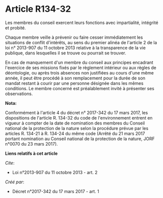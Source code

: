 # Article R134-32

Les membres du conseil exercent leurs fonctions avec impartialité, intégrité et probité.

Chaque membre veille à prévenir ou faire cesser immédiatement les situations de conflit d'intérêts, au sens du premier alinéa
de l'article 2 de la loi n° 2013-907 du 11 octobre 2013 relative à la transparence de la vie publique, dans lesquelles il se
trouve ou pourrait se trouver.

En cas de manquement d'un membre du conseil aux principes encadrant l'exercice de ses missions fixés par le règlement
intérieur ou aux règles de déontologie, ou après trois absences non justifiées au cours d'une même année, il peut être
procédé à son remplacement pour la durée de son mandat restant à courir par une personne désignée dans les mêmes conditions.
Le membre concerné est préalablement invité à présenter ses observations.

**Nota:**

Conformément à l'article 4 du décret n° 2017-342 du 17 mars 2017, les dispositions de l'article R. 134-32 du code de
l'environnement entrent en vigueur à compter de la date de nomination des membres du Conseil national de la protection de la
nature selon la procédure prévue par les articles R. 134-21 à R. 134-24 du même code (Arrêté du 21 mars 2017 portant
nomination au Conseil national de la protection de la nature, JORF n°0070 du 23 mars 2017).

**Liens relatifs à cet article**

_Cite_:

  - Loi n°2013-907 du 11 octobre 2013 - art. 2

_Créé par_:

  - Décret n°2017-342 du 17 mars 2017 - art. 1
